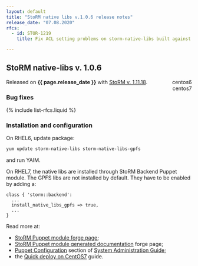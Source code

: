```yaml
---
layout: default
title: "StoRM native libs v.1.0.6 release notes"
release_date: "07.08.2020"
rfcs:
  - id: STOR-1219
    title: Fix ACL setting problems on storm-native-libs built against GPFS > 3.4

---
```


## StoRM native-libs v. 1.0.6

Released on **{{ page.release_date }}** with [StoRM v. 1.11.18][release-notes].
<span style="float: right; margin-left: 8px;" class="label label-success">centos6</span>
<span style="float: right; margin-left: 8px;" class="label label-info">centos7</span>

### Bug fixes

{% include list-rfcs.liquid %}

### Installation and configuration

On RHEL6, update package:

```bash
yum update storm-native-libs storm-native-libs-gpfs
```

and run YAIM.

On RHEL7, the native libs are installed through StoRM Backend Puppet module. The GPFS libs are not installed by default.
They have to be enabled by adding a:

```puppet
class { 'storm::backend':
  ...
  install_native_libs_gpfs => true,
  ...
}
```

Read more at:
* [StoRM Puppet module forge page][stormpuppetmodule];
* [StoRM Puppet module generated documentation][stormpuppetmoduledoc] forge page;
* [Puppet Configuration][puppetconf] section of [System Administration Guide][storm-sysadmin-guide];
* the [Quick deploy on CentOS7][quickdeploy] guide.

[stormpuppetmodule]: https://forge.puppet.com/cnafsd/storm
[stormpuppetmoduledoc]: https://italiangrid.github.io/storm-puppet-module/
[puppetconf]: {{site.baseurl}}/documentation/sysadmin-guide/1.11.18#puppetconfiguration
[quickdeploy]: {{site.baseurl}}/documentation/how-to/basic-storm-standalone-configuration-centos7/1.11.18/

[release-notes]: {{site.baseurl}}/release-notes/StoRM-v1.11.18.html
[storm-documentation]: {{site.baseurl}}/documentation.html
[storm-sysadmin-guide]: {{site.baseurl}}/documentation/sysadmin-guide/1.11.18
